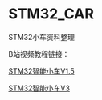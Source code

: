 # STM32_CAR
 STM32小车资料整理

B站视频教程链接：

[STM32智能小车V1.5](https://www.bilibili.com/video/av253997024/)

[STM32智能小车V3](https://www.bilibili.com/video/av990827294)
